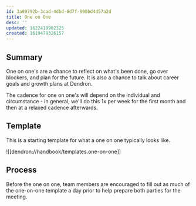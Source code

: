 ```yaml
---
id: 3a09792b-3cad-4dbd-8d7f-900bd4d57a2d
title: One on One
desc: ''
updated: 1622419902325
created: 1619479326157
---
```


## Summary 

One on one's are a chance to reflect on what's been done, go over blockers, and plan for the future. It is also a chance to talk about career goals and growth plans at Dendron.

The cadence for one on one's will depend on the individual and circumstance - in general, we'll do this 1x per week for the first month and then at a relaxed cadence afterwards. 

## Template

This is a starting template for what a one on one typically looks like. 

![[dendron://handbook/templates.one-on-one]]

## Process

Before the one on one, team members are encouraged to fill out as much of the one-on-one template a day prior to help prepare both parties for the meeting.